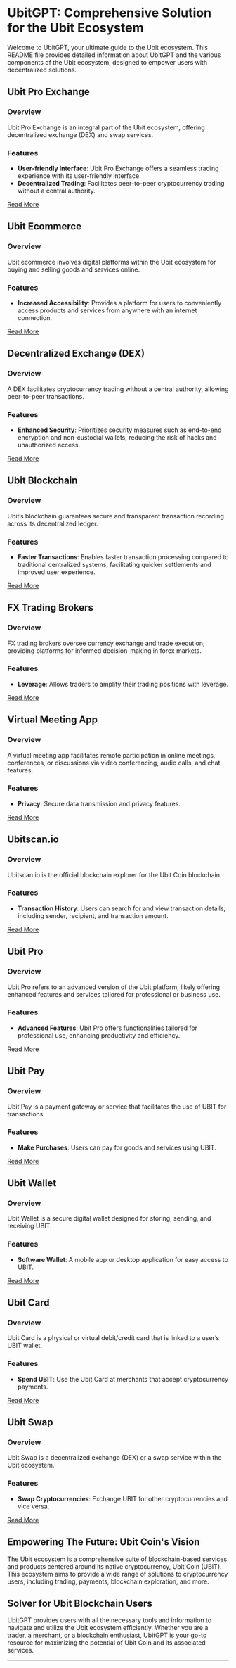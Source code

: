 # UbitGPT: Comprehensive Solution for the Ubit Ecosystem

Welcome to UbitGPT, your ultimate guide to the Ubit ecosystem. This README file provides detailed information about UbitGPT and the various components of the Ubit ecosystem, designed to empower users with decentralized solutions.

## Ubit Pro Exchange

### Overview
Ubit Pro Exchange is an integral part of the Ubit ecosystem, offering decentralized exchange (DEX) and swap services.

### Features
- **User-friendly Interface**: Ubit Pro Exchange offers a seamless trading experience with its user-friendly interface.
- **Decentralized Trading**: Facilitates peer-to-peer cryptocurrency trading without a central authority.

[Read More](https://ubitswap.com/)

## Ubit Ecommerce

### Overview
Ubit ecommerce involves digital platforms within the Ubit ecosystem for buying and selling goods and services online.

### Features
- **Increased Accessibility**: Provides a platform for users to conveniently access products and services from anywhere with an internet connection.

[Read More](https://ubitkart.com/)

## Decentralized Exchange (DEX)

### Overview
A DEX facilitates cryptocurrency trading without a central authority, allowing peer-to-peer transactions.

### Features
- **Enhanced Security**: Prioritizes security measures such as end-to-end encryption and non-custodial wallets, reducing the risk of hacks and unauthorized access.

[Read More](https://ubitswap.com/)

## Ubit Blockchain

### Overview
Ubit’s blockchain guarantees secure and transparent transaction recording across its decentralized ledger.

### Features
- **Faster Transactions**: Enables faster transaction processing compared to traditional centralized systems, facilitating quicker settlements and improved user experience.

[Read More](https://ubitscan.io/)

## FX Trading Brokers

### Overview
FX trading brokers oversee currency exchange and trade execution, providing platforms for informed decision-making in forex markets.

### Features
- **Leverage**: Allows traders to amplify their trading positions with leverage.

[Read More](https://ubitswap.com/)

## Virtual Meeting App

### Overview
A virtual meeting app facilitates remote participation in online meetings, conferences, or discussions via video conferencing, audio calls, and chat features.

### Features
- **Privacy**: Secure data transmission and privacy features.

[Read More](https://ubitcoin.in/)

## Ubitscan.io

### Overview
Ubitscan.io is the official blockchain explorer for the Ubit Coin blockchain.

### Features
- **Transaction History**: Users can search for and view transaction details, including sender, recipient, and transaction amount.

[Read More](https://ubitscan.io/)

## Ubit Pro

### Overview
Ubit Pro refers to an advanced version of the Ubit platform, likely offering enhanced features and services tailored for professional or business use.

### Features
- **Advanced Features**: Ubit Pro offers functionalities tailored for professional use, enhancing productivity and efficiency.

[Read More](https://ubitswap.com/)

## Ubit Pay

### Overview
Ubit Pay is a payment gateway or service that facilitates the use of UBIT for transactions.

### Features
- **Make Purchases**: Users can pay for goods and services using UBIT.

[Read More](https://ubitcoin.in/)

## Ubit Wallet

### Overview
Ubit Wallet is a secure digital wallet designed for storing, sending, and receiving UBIT.

### Features
- **Software Wallet**: A mobile app or desktop application for easy access to UBIT.

[Read More](https://ubitcoin.in/)

## Ubit Card

### Overview
Ubit Card is a physical or virtual debit/credit card that is linked to a user’s UBIT wallet.

### Features
- **Spend UBIT**: Use the Ubit Card at merchants that accept cryptocurrency payments.

[Read More](https://ubitcoin.in/)

## Ubit Swap

### Overview
Ubit Swap is a decentralized exchange (DEX) or a swap service within the Ubit ecosystem.

### Features
- **Swap Cryptocurrencies**: Exchange UBIT for other cryptocurrencies and vice versa.

[Read More](https://ubitswap.com/)

## Empowering The Future: Ubit Coin's Vision

The Ubit ecosystem is a comprehensive suite of blockchain-based services and products centered around its native cryptocurrency, Ubit Coin (UBIT). This ecosystem aims to provide a wide range of solutions to cryptocurrency users, including trading, payments, blockchain exploration, and more.

## Solver for Ubit Blockchain Users

UbitGPT provides users with all the necessary tools and information to navigate and utilize the Ubit ecosystem efficiently. Whether you are a trader, a merchant, or a blockchain enthusiast, UbitGPT is your go-to resource for maximizing the potential of Ubit Coin and its associated services.

---

